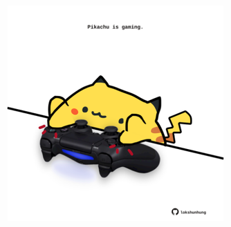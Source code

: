 <!-- built at 27/01/2024, 02:05:07 UTC -->
<p align="center">
  <img width="500" height="500" src="./ReadmeImage.svg">
</p>
